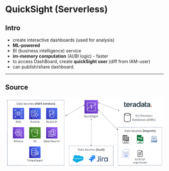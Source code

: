 # QuickSight (Serverless)

## Intro
- create interactive dashboards (used for analysis)
- **ML-powered** 
- BI (business intelligence) service
- **im-memory computation** (AI/BI logic) - faster
- to access DashBoard, create **quickSight user** (diff from IAM-user)
- can publish/share dashboard.

---
## Source
![img.png](../99_img/moreSrv/analytic-1/img.png)
